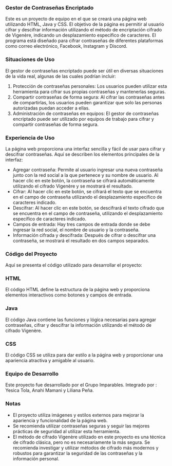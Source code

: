 ### Gestor de Contraseñas Encriptado

Este es un proyecto de equipo en el que se creará una página web utilizando HTML, Java y CSS. El objetivo de la página es permitir al usuario cifrar y descifrar información utilizando el método de encriptación cifrado de Vigenère, indicando un desplazamiento específico de caracteres. El programa está diseñado para cifrar contraseñas de diferentes plataformas como correo electrónico, Facebook, Instagram y Discord.

### Situaciones de Uso
El gestor de contraseñas encriptado puede ser útil en diversas situaciones de la vida real, algunas de las cuales podrían incluir:
1. Protección de contraseñas personales: Los usuarios pueden utilizar esta herramienta para cifrar sus propias contraseñas y mantenerlas seguras.
2. Compartir contraseñas de forma segura: Al cifrar las contraseñas antes de compartirlas, los usuarios pueden garantizar que solo las personas autorizadas puedan acceder a ellas.
3. Administración de contraseñas en equipos: El gestor de contraseñas encriptado puede ser utilizado por equipos de trabajo para cifrar y compartir contraseñas de forma segura.

### Experiencia de Uso
La página web proporciona una interfaz sencilla y fácil de usar para cifrar y descifrar contraseñas. Aquí se describen los elementos principales de la interfaz:
- Agregar contraseña: Permite al usuario ingresar una nueva contraseña junto con la red social a la que pertenece y su nombre de usuario. Al hacer clic en este botón, la contraseña se cifrará automáticamente utilizando el cifrado Vigenère y se mostrará el resultado.
- Cifrar: Al hacer clic en este botón, se cifrará el texto que se encuentra en el campo de contraseña utilizando el desplazamiento específico de caracteres indicado.
- Descifrar: Al hacer clic en este botón, se descifrará el texto cifrado que se encuentra en el campo de contraseña, utilizando el desplazamiento específico de caracteres indicado.
- Campos de entrada: Hay tres campos de entrada donde se debe ingresar la red social, el nombre de usuario y la contraseña.
- Información cifrada y descifrada: Después de cifrar o descifrar una contraseña, se mostrará el resultado en dos campos separados.

### Código del Proyecto

Aquí se presenta el código utilizado para desarrollar el proyecto:
### HTML
El código HTML define la estructura de la página web y proporciona elementos interactivos como botones y campos de entrada.

### Java
El código Java contiene las funciones y lógica necesarias para agregar contraseñas, cifrar y descifrar la información utilizando el método de cifrado Vigenère.

### CSS
El código CSS se utiliza para dar estilo a la página web y proporcionar una apariencia atractiva y amigable al usuario.

### Equipo de Desarrollo
Este proyecto fue desarrollado por el Grupo Imparables. Integrado por : Yesica Tola, Anahi Mamani y Liliana Peña.

### Notas
- El proyecto utiliza imágenes y estilos externos para mejorar la apariencia y funcionalidad de la página web.
- Se recomienda utilizar contraseñas seguras y seguir las mejores prácticas de seguridad al utilizar esta herramienta.
- El método de cifrado Vigenère utilizado en este proyecto es una técnica de cifrado clásica, pero no es necesariamente la más segura. Se recomienda investigar y utilizar métodos de cifrado más modernos y robustos para garantizar la seguridad de las contraseñas y la información personal.